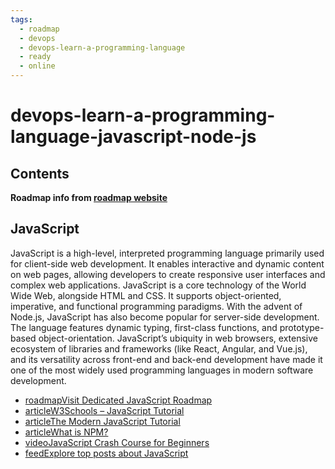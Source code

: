 ```yaml
---
tags:
  - roadmap
  - devops
  - devops-learn-a-programming-language
  - ready
  - online
---
```


# devops-learn-a-programming-language-javascript-node-js

## Contents

__Roadmap info from [roadmap website](https://roadmap.sh/devops/javascript-node-js@QCdemtWa2mE78poNXeqzr)__

## JavaScript

JavaScript is a high-level, interpreted programming language primarily used for client-side web development. It enables interactive and dynamic content on web pages, allowing developers to create responsive user interfaces and complex web applications. JavaScript is a core technology of the World Wide Web, alongside HTML and CSS. It supports object-oriented, imperative, and functional programming paradigms. With the advent of Node.js, JavaScript has also become popular for server-side development. The language features dynamic typing, first-class functions, and prototype-based object-orientation. JavaScript’s ubiquity in web browsers, extensive ecosystem of libraries and frameworks (like React, Angular, and Vue.js), and its versatility across front-end and back-end development have made it one of the most widely used programming languages in modern software development.

- [roadmapVisit Dedicated JavaScript Roadmap](https://roadmap.sh/javascript)
- [articleW3Schools – JavaScript Tutorial](https://www.w3schools.com/js/)
- [articleThe Modern JavaScript Tutorial](https://javascript.info/)
- [articleWhat is NPM?](https://www.w3schools.com/nodejs/nodejs_npm.asp)
- [videoJavaScript Crash Course for Beginners](https://youtu.be/hdI2bqOjy3c)
- [feedExplore top posts about JavaScript](https://app.daily.dev/tags/javascript?ref=roadmapsh)
